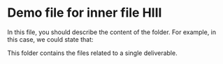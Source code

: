 # Demo file for inner file HIII
In this file, you should describe the content of the folder. For example, in this case, we could state that:

This folder contains the files related to a single deliverable. 
